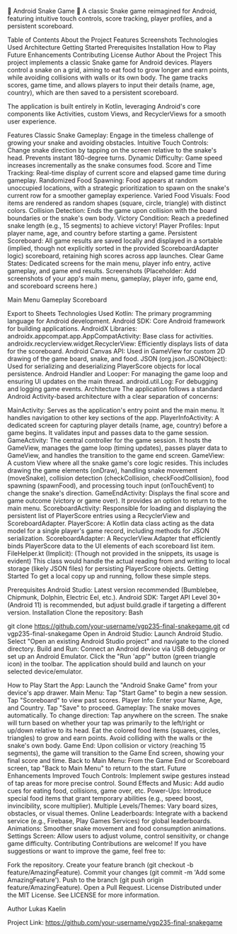 
🐍 Android Snake Game 🍎
A classic Snake game reimagined for Android, featuring intuitive touch controls, score tracking, player profiles, and a persistent scoreboard.

Table of Contents
About the Project
Features
Screenshots
Technologies Used
Architecture
Getting Started
Prerequisites
Installation
How to Play
Future Enhancements
Contributing
License
Author
About the Project
This project implements a classic Snake game for Android devices. Players control a snake on a grid, aiming to eat food to grow longer and earn points, while avoiding collisions with walls or its own body. The game tracks scores, game time, and allows players to input their details (name, age, country), which are then saved to a persistent scoreboard.

The application is built entirely in Kotlin, leveraging Android's core components like Activities, custom Views, and RecyclerViews for a smooth user experience.

Features
Classic Snake Gameplay: Engage in the timeless challenge of growing your snake and avoiding obstacles.
Intuitive Touch Controls: Change snake direction by tapping on the screen relative to the snake's head. Prevents instant 180-degree turns.
Dynamic Difficulty: Game speed increases incrementally as the snake consumes food.
Score and Time Tracking: Real-time display of current score and elapsed game time during gameplay.
Randomized Food Spawning: Food appears at random unoccupied locations, with a strategic prioritization to spawn on the snake's current row for a smoother gameplay experience.
Varied Food Visuals: Food items are rendered as random shapes (square, circle, triangle) with distinct colors.
Collision Detection: Ends the game upon collision with the board boundaries or the snake's own body.
Victory Condition: Reach a predefined snake length (e.g., 15 segments) to achieve victory!
Player Profiles: Input player name, age, and country before starting a game.
Persistent Scoreboard: All game results are saved locally and displayed in a sortable (implied, though not explicitly sorted in the provided ScoreboardAdapter logic) scoreboard, retaining high scores across app launches.
Clear Game States: Dedicated screens for the main menu, player info entry, active gameplay, and game end results.
Screenshots
(Placeholder: Add screenshots of your app's main menu, gameplay, player info, game end, and scoreboard screens here.)

Main Menu	Gameplay	Scoreboard

Export to Sheets
Technologies Used
Kotlin: The primary programming language for Android development.
Android SDK: Core Android framework for building applications.
AndroidX Libraries:
androidx.appcompat.app.AppCompatActivity: Base class for activities.
androidx.recyclerview.widget.RecyclerView: Efficiently displays lists of data for the scoreboard.
Android Canvas API: Used in GameView for custom 2D drawing of the game board, snake, and food.
JSON (org.json.JSONObject): Used for serializing and deserializing PlayerScore objects for local persistence.
Android Handler and Looper: For managing the game loop and ensuring UI updates on the main thread.
android.util.Log: For debugging and logging game events.
Architecture
The application follows a standard Android Activity-based architecture with a clear separation of concerns:

MainActivity: Serves as the application's entry point and the main menu. It handles navigation to other key sections of the app.
PlayerInfoActivity: A dedicated screen for capturing player details (name, age, country) before a game begins. It validates input and passes data to the game session.
GameActivity: The central controller for the game session. It hosts the GameView, manages the game loop (timing updates), passes player data to GameView, and handles the transition to the game end screen.
GameView: A custom View where all the snake game's core logic resides. This includes drawing the game elements (onDraw), handling snake movement (moveSnake), collision detection (checkCollision, checkFoodCollision), food spawning (spawnFood), and processing touch input (onTouchEvent) to change the snake's direction.
GameEndActivity: Displays the final score and game outcome (victory or game over). It provides an option to return to the main menu.
ScoreboardActivity: Responsible for loading and displaying the persistent list of PlayerScore entries using a RecyclerView and ScoreboardAdapter.
PlayerScore: A Kotlin data class acting as the data model for a single player's game record, including methods for JSON serialization.
ScoreboardAdapter: A RecyclerView.Adapter that efficiently binds PlayerScore data to the UI elements of each scoreboard list item.
FileHelper.kt (Implicit): (Though not provided in the snippets, its usage is evident) This class would handle the actual reading from and writing to local storage (likely JSON files) for persisting PlayerScore objects.
Getting Started
To get a local copy up and running, follow these simple steps.

Prerequisites
Android Studio: Latest version recommended (Bumblebee, Chipmunk, Dolphin, Electric Eel, etc.).
Android SDK: Target API Level 30+ (Android 11) is recommended, but adjust build.gradle if targeting a different version.
Installation
Clone the repository:
Bash

git clone https://github.com/your-username/vgp235-final-snakegame.git
cd vgp235-final-snakegame
Open in Android Studio:
Launch Android Studio.
Select "Open an existing Android Studio project" and navigate to the cloned directory.
Build and Run:
Connect an Android device via USB debugging or set up an Android Emulator.
Click the "Run 'app'" button (green triangle icon) in the toolbar.
The application should build and launch on your selected device/emulator.

How to Play
Start the App: Launch the "Android Snake Game" from your device's app drawer.
Main Menu:
Tap "Start Game" to begin a new session.
Tap "Scoreboard" to view past scores.
Player Info: Enter your Name, Age, and Country. Tap "Save" to proceed.
Gameplay:
The snake moves automatically.
To change direction: Tap anywhere on the screen. The snake will turn based on whether your tap was primarily to the left/right or up/down relative to its head.
Eat the colored food items (squares, circles, triangles) to grow and earn points.
Avoid colliding with the walls or the snake's own body.
Game End: Upon collision or victory (reaching 15 segments), the game will transition to the Game End screen, showing your final score and time.
Back to Main Menu: From the Game End or Scoreboard screen, tap "Back to Main Menu" to return to the start.
Future Enhancements
Improved Touch Controls: Implement swipe gestures instead of tap areas for more precise control.
Sound Effects and Music: Add audio cues for eating food, collisions, game over, etc.
Power-Ups: Introduce special food items that grant temporary abilities (e.g., speed boost, invincibility, score multiplier).
Multiple Levels/Themes: Vary board sizes, obstacles, or visual themes.
Online Leaderboards: Integrate with a backend service (e.g., Firebase, Play Games Services) for global leaderboards.
Animations: Smoother snake movement and food consumption animations.
Settings Screen: Allow users to adjust volume, control sensitivity, or change game difficulty.
Contributing
Contributions are welcome! If you have suggestions or want to improve the game, feel free to:

Fork the repository.
Create your feature branch (git checkout -b feature/AmazingFeature).
Commit your changes (git commit -m 'Add some AmazingFeature').
Push to the branch (git push origin feature/AmazingFeature).
Open a Pull Request.
License
Distributed under the MIT License. See LICENSE for more information.

Author
Lukas Kaelin


Project Link: https://github.com/your-username/vgp235-final-snakegame

